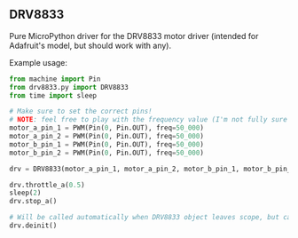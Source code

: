 ## DRV8833

Pure MicroPython driver for the DRV8833 motor driver (intended for Adafruit's model, but should work with any).

Example usage:

```python
from machine import Pin
from drv8833.py import DRV8833
from time import sleep

# Make sure to set the correct pins!
# NOTE: feel free to play with the frequency value (I'm not fully sure of it's effect, but I know if does something!)
motor_a_pin_1 = PWM(Pin(0, Pin.OUT), freq=50_000)
motor_a_pin_2 = PWM(Pin(0, Pin.OUT), freq=50_000)
motor_b_pin_1 = PWM(Pin(0, Pin.OUT), freq=50_000)
motor_b_pin_2 = PWM(Pin(0, Pin.OUT), freq=50_000)

drv = DRV8833(motor_a_pin_1, motor_a_pin_2, motor_b_pin_1, motor_b_pin_2)

drv.throttle_a(0.5)
sleep(2)
drv.stop_a()

# Will be called automatically when DRV8833 object leaves scope, but can be called manually
drv.deinit()
